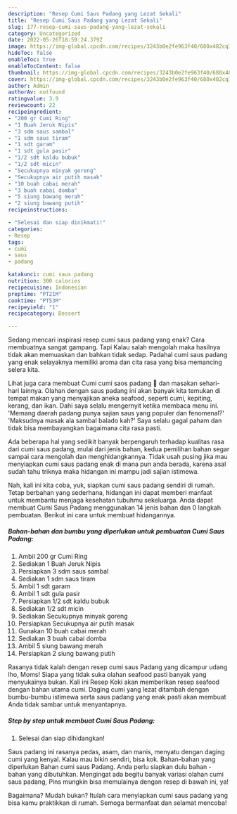 ```yaml
---
description: "Resep Cumi Saus Padang yang Lezat Sekali"
title: "Resep Cumi Saus Padang yang Lezat Sekali"
slug: 177-resep-cumi-saus-padang-yang-lezat-sekali
category: Uncategorized
date: 2022-05-26T18:59:24.379Z
image: https://img-global.cpcdn.com/recipes/3243b0e2fe963f40/680x482cq70/cumi-saus-padang-foto-resep-utama.jpg
hideToc: false
enableToc: true
enableTocContent: false
thumbnail: https://img-global.cpcdn.com/recipes/3243b0e2fe963f40/680x482cq70/cumi-saus-padang-foto-resep-utama.jpg
cover: https://img-global.cpcdn.com/recipes/3243b0e2fe963f40/680x482cq70/cumi-saus-padang-foto-resep-utama.jpg
author: Admin
authorAv: notfound
ratingvalue: 3.9
reviewcount: 22
recipeingredient:
- "200 gr Cumi Ring"
- "1 Buah Jeruk Nipis"
- "3 sdm saus sambal"
- "1 sdm saus tiram"
- "1 sdt garam"
- "1 sdt gula pasir"
- "1/2 sdt kaldu bubuk"
- "1/2 sdt micin"
- "Secukupnya minyak goreng"
- "Secukupnya air putih masak"
- "10 buah cabai merah"
- "3 buah cabai domba"
- "5 siung bawang merah"
- "2 siung bawang putih"
recipeinstructions:

- "Selesai dan siap dinikmati!"
categories:
- Resep
tags:
- cumi
- saus
- padang

katakunci: cumi saus padang 
nutrition: 300 calories
recipecuisine: Indonesian
preptime: "PT21M"
cooktime: "PT53M"
recipeyield: "1"
recipecategory: Dessert

---
```



Sedang mencari inspirasi resep cumi saus padang yang enak? Cara membuatnya sangat gampang. Tapi Kalau salah mengolah maka hasilnya tidak akan memuaskan dan bahkan tidak sedap. Padahal cumi saus padang yang enak selayaknya memiliki aroma dan cita rasa yang bisa memancing selera kita.


Lihat juga cara membuat Cumi cumi saos padang 🦑 dan masakan sehari-hari lainnya. Olahan dengan saus padang ini akan banyak kita temukan di tempat makan yang menyajikan aneka seafood, seperti cumi, kepiting, kerang, dan ikan. Dahi saya selalu mengernyit ketika membaca menu ini. &#39;Memang daerah padang punya sajian saus yang populer dan fenomenal?&#39; &#39;Maksudnya masak ala sambal balado kah?&#39; Saya selalu gagal paham dan tidak bisa membayangkan bagaimana cita rasa pasti.

Ada beberapa hal yang sedikit banyak berpengaruh terhadap kualitas rasa dari cumi saus padang, mulai dari jenis bahan, kedua pemilihan bahan segar sampai cara mengolah dan menghidangkannya. Tidak usah pusing jika mau menyiapkan cumi saus padang enak di mana pun anda berada, karena asal sudah tahu triknya maka hidangan ini mampu jadi sajian istimewa.


Nah, kali ini kita coba, yuk, siapkan cumi saus padang sendiri di rumah. Tetap berbahan yang sederhana, hidangan ini dapat memberi manfaat untuk membantu menjaga kesehatan tubuhmu sekeluarga. Anda dapat membuat Cumi Saus Padang menggunakan 14 jenis bahan dan 0 langkah pembuatan. Berikut ini cara untuk membuat hidangannya.

<!--inarticleads1-->

##### Bahan-bahan dan bumbu yang diperlukan untuk pembuatan Cumi Saus Padang:

1. Ambil 200 gr Cumi Ring
1. Sediakan 1 Buah Jeruk Nipis
1. Persiapkan 3 sdm saus sambal
1. Sediakan 1 sdm saus tiram
1. Ambil 1 sdt garam
1. Ambil 1 sdt gula pasir
1. Persiapkan 1/2 sdt kaldu bubuk
1. Sediakan 1/2 sdt micin
1. Sediakan Secukupnya minyak goreng
1. Persiapkan Secukupnya air putih masak
1. Gunakan 10 buah cabai merah
1. Sediakan 3 buah cabai domba
1. Ambil 5 siung bawang merah
1. Persiapkan 2 siung bawang putih


Rasanya tidak kalah dengan resep cumi saus Padang yang dicampur udang lho, Moms! Siapa yang tidak suka olahan seafood pasti banyak yang menyukainya bukan. Kali ini Resep Koki akan memberikan resep seafood dengan bahan utama cumi. Daging cumi yang lezat ditambah dengan bumbu-bumbu istimewa serta saus padang yang enak pasti akan membuat Anda tidak sambar untuk menyantapnya. 

<!--inarticleads2-->

##### Step by step untuk membuat Cumi Saus Padang:


1. Selesai dan siap dihidangkan!

Saus padang ini rasanya pedas, asam, dan manis, menyatu dengan daging cumi yang kenyal. Kalau mau bikin sendiri, bisa kok. Bahan-bahan yang diperlukan Bahan cumi saus Padang. Anda perlu siapkan dulu bahan - bahan yang dibutuhkan. Mengingat ada begitu banyak variasi olahan cumi saus padang, Pins mungkin bisa memulainya dengan resep di bawah ini, ya! 

Bagaimana? Mudah bukan? Itulah cara menyiapkan cumi saus padang yang bisa kamu praktikkan di rumah. Semoga bermanfaat dan selamat mencoba!
